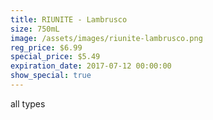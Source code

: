 ```yaml
---
title: RIUNITE - Lambrusco
size: 750mL
image: /assets/images/riunite-lambrusco.png
reg_price: $6.99
special_price: $5.49
expiration_date: 2017-07-12 00:00:00
show_special: true
---
```



all types